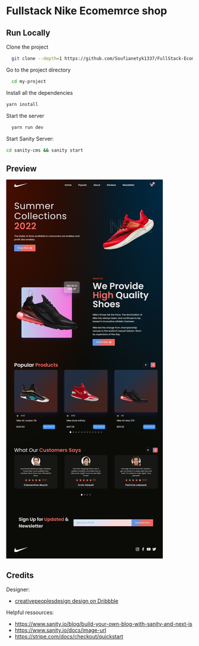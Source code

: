 
# Fullstack Nike Ecomemrce shop


## Run Locally

Clone the project

```bash
  git clone --depth=1 https://github.com/Soufianetyk1337/FullStack-Ecommerce-Website my-project
```

Go to the project directory

```bash
  cd my-project
```
Install all the dependencies
 ```bash
yarn install
 ```
Start the server

```bash
  yarn run dev 
```
Start Sanity Server:
```bash
cd sanity-cms && sanity start 
```
## Preview 
![Design preview for the Fullstack nike ecommerce shop](./nike-website-preview.png)

## Credits
Designer:
- [creativepeoplesdesign design on Dribbble](https://dribbble.com/shots/17237296-Shoe-Store-Ecommerce-Landing-Page)

Helpful ressources:
- https://www.sanity.io/blog/build-your-own-blog-with-sanity-and-next-js 
- https://www.sanity.io/docs/image-url 
- https://stripe.com/docs/checkout/quickstart
